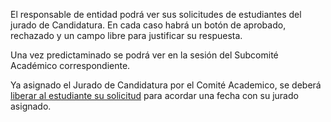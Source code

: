 El responsable de entidad podrá ver sus solicitudes de estudiantes del jurado de Candidatura. 
En cada caso habrá un botón de aprobado, rechazado y un campo libre para justificar su respuesta.

Una vez predictaminado se podrá ver en la sesión del Subcomité Académico correspondiente.

Ya asignado el Jurado de Candidatura por el Comité Academico, se deberá [liberar al estudiante su solicitud](fecha_exame_candidatura.md) para acordar una fecha con su jurado asignado.

